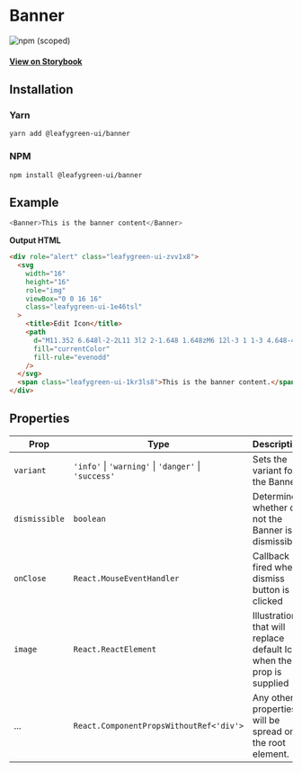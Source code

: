 # Banner

![npm (scoped)](https://img.shields.io/npm/v/@leafygreen-ui/banner.svg)

#### [View on Storybook](https://mongodb.github.io/leafygreen-ui/?path=/story/banner--default)

## Installation

### Yarn

```shell
yarn add @leafygreen-ui/banner
```

### NPM

```shell
npm install @leafygreen-ui/banner
```

## Example

```js
<Banner>This is the banner content</Banner>
```

**Output HTML**

```html
<div role="alert" class="leafygreen-ui-zvv1x8">
  <svg
    width="16"
    height="16"
    role="img"
    viewBox="0 0 16 16"
    class="leafygreen-ui-1e46tsl"
  >
    <title>Edit Icon</title>
    <path
      d="M11.352 6.648l-2-2L11 3l2 2-1.648 1.648zM6 12l-3 1 1-3 4.648-4.648 2 2L6 12z"
      fill="currentColor"
      fill-rule="evenodd"
    />
  </svg>
  <span class="leafygreen-ui-1kr3ls8">This is the banner content.</span>
</div>
```

## Properties

| Prop          | Type                                                 | Description                                                           | Default    |
| ------------- | ---------------------------------------------------- | --------------------------------------------------------------------- | ---------- |
| `variant`     | `'info'` \| `'warning'` \| `'danger'` \| `'success'` | Sets the variant for the Banner                                       | `'info'`   |
| `dismissible` | `boolean`                                            | Determines whether or not the Banner is dismissible                   | `false`    |
| `onClose`     | `React.MouseEventHandler`                            | Callback fired when dismiss button is clicked                         | `() => {}` |
| `image`       | `React.ReactElement`                                 | Illustration that will replace default Icon when the prop is supplied |            |
| ...           | `React.ComponentPropsWithoutRef<'div'>`              | Any other properties will be spread on the root element.              |            |
